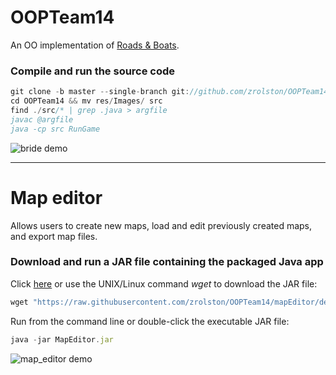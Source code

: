 # OOPTeam14

<!--Dr. StrangeOOP or: How I stopped worrying and learned to love the objects. -->

An OO implementation of [Roads & Boats](https://github.com/zrolston/OOPTeam14/blob/mapEditor/demo/RB3Erules.pdf). 

### Compile and run the source code

```javascript
git clone -b master --single-branch git://github.com/zrolston/OOPTeam14/
cd OOPTeam14 && mv res/Images/ src
find ./src/* | grep .java > argfile
javac @argfile
java -cp src RunGame
```

![bride demo](https://github.com/zrolston/OOPTeam14/raw/mapEditor/demo/bridgeDemo.gif)

***

# Map editor
Allows users to create new maps, load and edit previously created maps, and export map files.


### Download and run a JAR file containing the packaged Java app
Click [here](https://raw.githubusercontent.com/zrolston/OOPTeam14/mapEditor/demo/MapEditor.jar) or use the UNIX/Linux command *wget* to download the JAR file:
 
```javascript
wget "https://raw.githubusercontent.com/zrolston/OOPTeam14/mapEditor/demo/MapEditor.jar" -O MapEditor.jar 
```
Run from the command line or double-click the executable JAR file:
```javascript
java -jar MapEditor.jar 
```

![map_editor demo](https://github.com/zrolston/OOPTeam14/raw/mapEditor/demo/mapDemo.gif)

